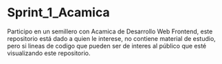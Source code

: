 # Sprint_1_Acamica

<p>Participo en un semillero con Acamica de Desarrollo Web Frontend, este repositorio está dado a quien le interese, no contiene material de estudio, pero si lineas de codigo que pueden ser de interes al público que esté visualizando este repositorio.</p>
